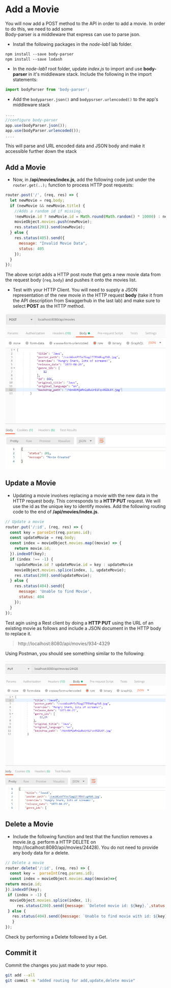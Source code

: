 # Add a Movie

You will now add a POST method to the API in order to add a movie. In order to do this, we need to add some  
Body-parser is a middleware that express can use to parse json.

+ Install the following packages in the *node-lab1*  lab folder.

```script
npm install --save body-parser
npm install --save lodash
```

+ In the *node-lab1* root folder, update *index.js* to import and use **body-parser** in it's middleware stack. Include the following in the import statements:

```javascript
import bodyParser from 'body-parser';
```

- Add the ``bodyparser.json()`` and ``bodypsrser.urlencoded()`` to the app's middleware stack 

~~~javascript
....
//configure body-parser
app.use(bodyParser.json());
app.use(bodyParser.urlencoded());
....

~~~

This will parse and URL encoded data and JSON body and make it accessible further down the stack


## Add a Movie

+ Now, in **/api/movies/index.js**, add the following code just under the ``router.get(..);`` function to process HTTP post requests:

```javascript
router.post('/', (req, res) => {
  let newMovie = req.body;
  if (newMovie && newMovie.title) {
    //Adds a random id if missing. 
    !newMovie.id ? newMovie.id = Math.round(Math.random() * 10000) : newMovie 
    movieObject.movies.push(newMovie);
    res.status(201).send(newMovie);
  } else {
    res.status(405).send({
      message: "Invalid Movie Data",
      status: 405
    });
  }
});
```

The above script adds a HTTP post route that gets a new movie data from the request body (``req.body``) and pushes it onto the movies list.

- Test with your HTTP Client. You will need to supply a JSON representation of the new movie in the HTTP request **body** (take it from the API description from Swaggerhub in the last lab) and make sure to select **POST** as the HTTP method.

![Add movie (HTTP post)](./img/jaws.png)

## Update a Movie

+ Updating a movie involves replacing a movie with the new data in the HTTP request body. This corresponds to a **HTTP PUT** request. We will use the id as the unique key to identify movies. Add the following routing code to the end of **/api/movies/index.js**.


```javascript
// Update a movie
router.put('/:id', (req, res) => {
  const key = parseInt(req.params.id);
  const updateMovie = req.body;
  const index = movieObject.movies.map((movie) => {
    return movie.id;
  }).indexOf(key);
  if (index !== -1) {
    !updateMovie.id ? updateMovie.id = key : updateMovie
    movieObject.movies.splice(index, 1, updateMovie);
    res.status(200).send(updateMovie);
  } else {
    res.status(404).send({
      message: 'Unable to find Movie',
      status: 404
    });
  }
});
```

Test agin using a Rest client by doing a **HTTP PUT** using
the  URL of an existing movie as follows and include a JSON document in the HTTP body to replace it.

 > http://localhost:8080/api/movies/934-4329

Using Postman, you should see something similar to the following: 

![Update Movie (HTTP Put)](./img/put.png)

## Delete a Movie

+ Include the following function and test that the function removes a movie.(e.g. perform a HTTP DELETE on http://localhost:8080/api/movies/24428). You do not need to provide any body data for a delete.

```javascript
// Delete a movie
router.delete('/:id', (req, res) => {
  const key =  parseInt(req.params.id);
  const index = movieObject.movies.map((movie)=>{
return movie.id;
}).indexOf(key);
 if (index > -1) {
  movieObject.movies.splice(index, 1);
     res.status(200).send({message: `Deleted movie id: ${key}.`,status: 200});
 } else {
   res.status(404).send({message: `Unable to find movie with id: ${key}.`, status: 404});
   }
});
```

Check by performing a Delete followed by a Get.

## Commit it

Commit the changes you just made to your repo.

```bash
git add --all
git commit -m "added routing for add,update,delete movie"
```
